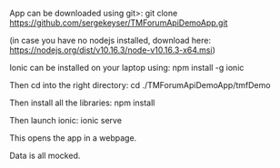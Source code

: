 App can be downloaded using git>: git clone https://github.com/sergekeyser/TMForumApiDemoApp.git

(in case you have no nodejs installed, download here: https://nodejs.org/dist/v10.16.3/node-v10.16.3-x64.msi)

Ionic can be installed on your laptop using:
npm install -g ionic

Then cd into the right directory: 
cd ./TMForumApiDemoApp/tmfDemo

Then install all the libraries:
npm install

Then launch ionic:
ionic serve

This opens the app in a webpage.

Data is all mocked.
